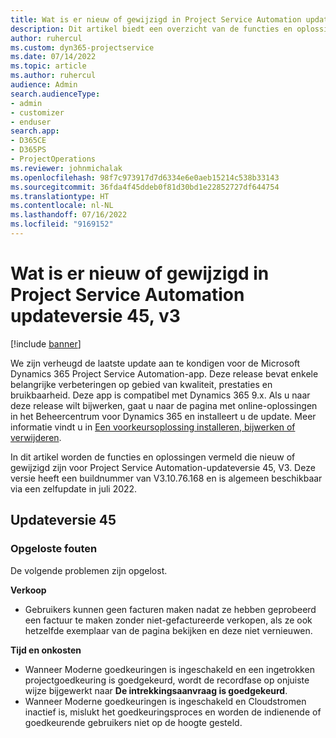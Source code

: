 ```yaml
---
title: Wat is er nieuw of gewijzigd in Project Service Automation updateversie 45, v3
description: Dit artikel biedt een overzicht van de functies en oplossingen die beschikbaar zijn in Microsoft Dynamics 365 Project Service Automation-updateversie 45, V3.
author: ruhercul
ms.custom: dyn365-projectservice
ms.date: 07/14/2022
ms.topic: article
ms.author: ruhercul
audience: Admin
search.audienceType:
- admin
- customizer
- enduser
search.app:
- D365CE
- D365PS
- ProjectOperations
ms.reviewer: johnmichalak
ms.openlocfilehash: 98f7c973917d7d6334e6e0aeb15214c538b33143
ms.sourcegitcommit: 36fda4f45ddeb0f81d30bd1e22852727df644754
ms.translationtype: HT
ms.contentlocale: nl-NL
ms.lasthandoff: 07/16/2022
ms.locfileid: "9169152"
---
```

# <a name="whats-new-or-changed-in-project-service-automation-update-release-45-v3"></a>Wat is er nieuw of gewijzigd in Project Service Automation updateversie 45, v3

[!include [banner](../includes/psa-now-project-operations.md)]

We zijn verheugd de laatste update aan te kondigen voor de Microsoft Dynamics 365 Project Service Automation-app. Deze release bevat enkele belangrijke verbeteringen op gebied van kwaliteit, prestaties en bruikbaarheid. Deze app is compatibel met Dynamics 365 9.x. Als u naar deze release wilt bijwerken, gaat u naar de pagina met online-oplossingen in het Beheercentrum voor Dynamics 365 en installeert u de update. Meer informatie vindt u in [Een voorkeursoplossing installeren, bijwerken of verwijderen](/power-platform/admin/install-remove-preferred-solution).

In dit artikel worden de functies en oplossingen vermeld die nieuw of gewijzigd zijn voor Project Service Automation-updateversie 45, V3. Deze versie heeft een buildnummer van V3.10.76.168 en is algemeen beschikbaar via een zelfupdate in juli 2022.

## <a name="update-release-45"></a>Updateversie 45

### <a name="bug-fixes"></a>Opgeloste fouten

De volgende problemen zijn opgelost.

**Verkoop**

- Gebruikers kunnen geen facturen maken nadat ze hebben geprobeerd een factuur te maken zonder niet-gefactureerde verkopen, als ze ook hetzelfde exemplaar van de pagina bekijken en deze niet vernieuwen.

**Tijd en onkosten**

- Wanneer Moderne goedkeuringen is ingeschakeld en een ingetrokken projectgoedkeuring is goedgekeurd, wordt de recordfase op onjuiste wijze bijgewerkt naar **De intrekkingsaanvraag is goedgekeurd**.
- Wanneer Moderne goedkeuringen is ingeschakeld en Cloudstromen inactief is, mislukt het goedkeuringsproces en worden de indienende of goedkeurende gebruikers niet op de hoogte gesteld.
